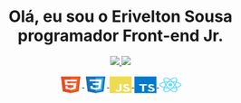 <div align="center">
  <h1>Olá, eu sou o Erivelton Sousa programador Front-end Jr.</h1>
</div>

<div align="center">
    <a href="https://github.com/EriveltonDev">
    <img height="180em" src="https://github-readme-stats.vercel.app/api?username=EriveltonDev&show_icons=true&theme=dark&include_all_commits=true&count_private=true"/>       <img height="180em" src="https://github-readme-stats.vercel.app/api/top-langs/?username=EriveltonDev&layout=compact&langs_count=7&theme=dark"/>
</div>
      
<div align="center" style="display: inline_block"><br>
  <img align="center" alt="Erivelton-HTML" height="30" width="40" src="https://raw.githubusercontent.com/devicons/devicon/master/icons/html5/html5-original.svg">
  <img align="center" alt="Erivelton-CSS" height="30" width="40" src="https://raw.githubusercontent.com/devicons/devicon/master/icons/css3/css3-original.svg">
  <img align="center" alt="Erivelton-Js" height="30" width="40" src="https://raw.githubusercontent.com/devicons/devicon/master/icons/javascript/javascript-plain.svg">
  <img align="center" alt="Erivelton-TS" height="30" width="40" src="https://raw.githubusercontent.com/devicons/devicon/master/icons/typescript/typescript-original.svg">
  <img align="center" alt="Erivelton-React" height="30" width="40" src="https://raw.githubusercontent.com/devicons/devicon/master/icons/react/react-original.svg">
 
</div>
